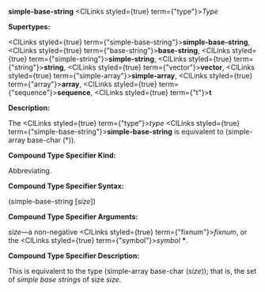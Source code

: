 **simple-base-string** <ClLinks styled={true} term={"type"}><i>Type</i></ClLinks> 



**Supertypes:** 



<ClLinks styled={true} term={"simple-base-string"}><b>simple-base-string</b></ClLinks>, <ClLinks styled={true} term={"base-string"}><b>base-string</b></ClLinks>, <ClLinks styled={true} term={"simple-string"}><b>simple-string</b></ClLinks>, <ClLinks styled={true} term={"string"}><b>string</b></ClLinks>, <ClLinks styled={true} term={"vector"}><b>vector</b></ClLinks>, <ClLinks styled={true} term={"simple-array"}><b>simple-array</b></ClLinks>, <ClLinks styled={true} term={"array"}><b>array</b></ClLinks>, <ClLinks styled={true} term={"sequence"}><b>sequence</b></ClLinks>, <ClLinks styled={true} term={"t"}><b>t</b></ClLinks> 



**Description:** 



The <ClLinks styled={true} term={"type"}><i>type</i></ClLinks> <ClLinks styled={true} term={"simple-base-string"}><b>simple-base-string</b></ClLinks> is equivalent to (simple-array base-char (\*)). 



**Compound Type Specifier Kind:** 



Abbreviating. 



**Compound Type Specifier Syntax:** 



(simple-base-string [*size*]) 



**Compound Type Specifier Arguments:** 



*size*—a non-negative <ClLinks styled={true} term={"fixnum"}><i>fixnum</i></ClLinks>, or the <ClLinks styled={true} term={"symbol"}><i>symbol</i></ClLinks> **\***. 



**Compound Type Specifier Description:** 



This is equivalent to the type (simple-array base-char (*size*)); that is, the set of *simple base strings* of size *size*. 



